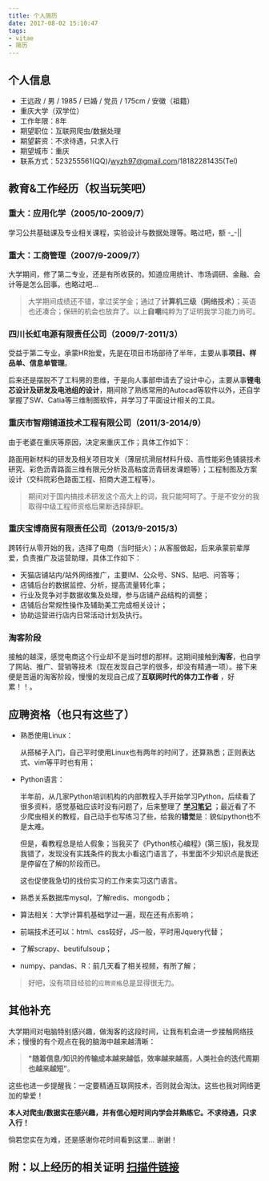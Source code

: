 ```yaml
---
title: 个人简历
date: 2017-08-02 15:10:47
tags:
- vitae
- 简历
---
```

## 个人信息

- 王远政 / 男 / 1985 / 已婚 / 党员 / 175cm / 安徽（祖籍） 
- 重庆大学（双学位）
- 工作年限：8年
- 期望职位：互联网爬虫/数据处理
- 期望薪资：不求待遇，只求入行
- 期望城市：重庆
- 联系方式：523255561(QQ)/wyzh97@gmail.com/18182281435(Tel)

## 教育&工作经历（权当玩笑吧）

### 重大：应用化学（2005/10-2009/7）

学习公共基础课及专业相关课程，实验设计与数据处理等。略过吧，额 -_-|| 

### 重大：工商管理（2007/9-2009/7）

大学期间，修了第二专业，还是有所收获的。知道应用统计、市场调研、金融、会计等是怎么回事。也略过吧...

> 大学期间成绩还不错，拿过奖学金；通过了**计算机三级（网络技术）**；英语也还凑合；保研的机会也放弃了。以上**自嘲**纯粹为了证明我学习能力尚可。

<!-- more -->

### 四川长虹电源有限责任公司（2009/7-2011/3）

受益于第二专业，承蒙HR抬爱，先是在项目市场部待了半年，主要从事**项目、样品单、信息单管理**。

后来还是摆脱不了工科男的思维，于是向人事部申请去了设计中心，主要从事**锂电芯设计及研发及电池组的设计**，期间除了熟练常用的Autocad等软件以外，还自学掌握了SW、Catia等三维制图软件，并学习了平面设计相关的工具。

### 重庆市智翔铺道技术工程有限公司（2011/3-2014/9）

由于老婆在重庆等原因，决定来重庆工作；具体工作如下：

路面用新材料的研发及相关项目攻关（薄层抗滑层材料升级、高性能彩色铺装技术研究、彩色沥青路面三维有限元分析及高粘度沥青研发课题等）；工程制图及方案设计（交科院彩色路面工程、招商大道工程等）。

> 期间对于国内搞技术研发这个高大上的词，我只能呵呵了。于是不安分的我取得中级工程师资格后果断选择辞职。

### 重庆宝博商贸有限责任公司（2013/9-2015/3）

跨转行从零开始的我，选择了电商（当时挺火）；从客服做起，后来承蒙前辈厚爱，负责推广及运营助理，具体工作如下：

- 天猫店铺站内/站外网络推广，主要IM、公众号、SNS、贴吧、问答等；
- 店铺后台的数据监控、分析，提高流量转化率；
- 行业及竞争对手数据收集及处理，参与店铺产品结构的调整；
- 店铺后台常规性操作及辅助美工完成相关设计；
- 协助运营进行店内日常活动计划及执行。

### 淘客阶段

接触的越深，感觉电商这个行业却不是当时想的那样。这期间接触到**淘客**，也自学了网站、推广、营销等技术（现在发现自己学的很多，却没有精通一项）。接下来便是苦逼的淘客阶段，慢慢的发现自己成了**互联网时代的体力工作者** ，好累！！。

## 应聘资格（也只有这些了）

- 熟悉使用Linux：

  从搭梯子入门，自己平时使用Linux也有两年的时间了，还算熟悉；正则表达式、vim等平时也有用；

- Python语言：

  半年前，从几家Python培训机构的内部教程入手开始学习Python，后续看了很多资料，感觉基础应该时没有问题了，后来整理了 [**学习笔记**](https://yaro97.github.io/tags/python/)  ；最近看了不少爬虫相关的教程，自己动手也写练习了些，给我的**错觉**是：貌似python也不是太难。

  但是，看教程总是给人假象；当我买了《Python核心编程》(第三版)，我发现我错了，发现没有实践条件的我太小看这门语言了，书里面不少知识点是我还是停留在了解的阶段而已。

  这也促使我急切的找份实习的工作来实习这门语言。

- 熟悉关系数据库mysql，了解redis、mongodb；

- 算法相关：大学计算机基础学过一遍，现在还有点影响；

- 前端技术还可以：html、css较好，JS一般，平时用Jquery代替；

- 了解scrapy、beutifulsoup；

- numpy、pandas、R：前几天看了相关视频，有所了解；

> 好吧，没有项目经验的`应聘资格`总是显得很无力。

## 其他补充

大学期间对电脑特别感兴趣，做淘客的这段时间，让我有机会进一步接触网络技术；慢慢的有个观点在我的脑海中越来越清晰：

> **"随着信息/知识的传输成本越来越低，效率越来越高，人类社会的迭代周期也越来越短"**。

这些也进一步提醒我：一定要精通互联网技术，否则就会淘汰。这些也我对网络更加的挚爱！

**本人对爬虫/数据实在感兴趣，并有信心短时间内学会并熟练它。不求待遇，只求入行！**

倘若您实在为难，还是感谢你花时间看到这里... 谢谢！



## 附：以上经历的相关证明 [扫描件链接](https://www.jianguoyun.com/p/DQkDqXwQ54kBGKW-MQ) 